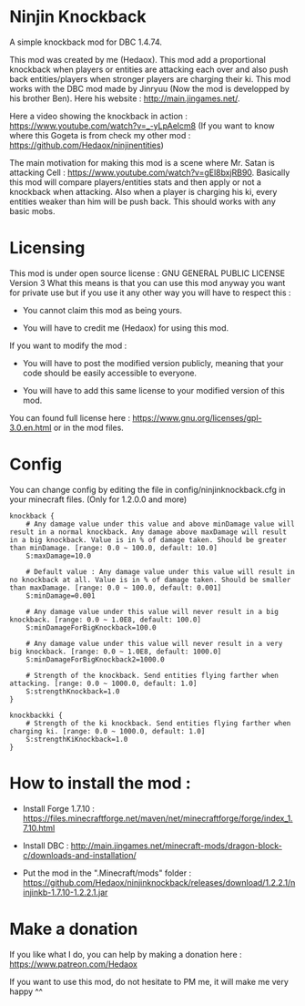 # Ninjin Knockback

A simple knockback mod for DBC 1.4.74.

This mod was created by me (Hedaox). This mod add a proportional knockback when players or entities are attacking each over and also push back entities/players when stronger players are charging their ki. This mod works with the DBC mod made by Jinryuu (Now the mod is developped by his brother Ben). Here his website : http://main.jingames.net/.

Here a video showing the knockback in action : https://www.youtube.com/watch?v=_-yLpAelcm8
(If you want to know where this Gogeta is from check my other mod : https://github.com/Hedaox/ninjinentities)

The main motivation for making this mod is a scene where Mr. Satan is attacking Cell : https://www.youtube.com/watch?v=gEl8bxjRB90. Basically this mod will compare players/entities stats and then apply or not a knockback when attacking. Also when a player is charging his ki, every entities weaker than him will be push back. This should works with any basic mobs.

# Licensing

This mod is under open source license : GNU GENERAL PUBLIC LICENSE Version 3 What this means is that you can use this mod anyway you want for private use but if you use it any other way you will have to respect this :

  - You cannot claim this mod as being yours.
  
  - You will have to credit me (Hedaox) for using this mod.

If you want to modify the mod :

  - You will have to post the modified version publicly, meaning that your code should be easily accessible to everyone.
  
  - You will have to add this same license to your modified version of this mod.

You can found full license here : https://www.gnu.org/licenses/gpl-3.0.en.html or in the mod files.

# Config

You can change config by editing the file in config/ninjinknockback.cfg in your minecraft files. (Only for 1.2.0.0 and more)

```
knockback {
    # Any damage value under this value and above minDamage value will result in a normal knockback. Any damage above maxDamage will result in a big knockback. Value is in % of damage taken. Should be greater than minDamage. [range: 0.0 ~ 100.0, default: 10.0]
    S:maxDamage=10.0

    # Default value : Any damage value under this value will result in no knockback at all. Value is in % of damage taken. Should be smaller than maxDamage. [range: 0.0 ~ 100.0, default: 0.001]
    S:minDamage=0.001

    # Any damage value under this value will never result in a big knockback. [range: 0.0 ~ 1.0E8, default: 100.0]
    S:minDamageForBigKnockback=100.0

    # Any damage value under this value will never result in a very big knockback. [range: 0.0 ~ 1.0E8, default: 1000.0]
    S:minDamageForBigKnockback2=1000.0

    # Strength of the knockback. Send entities flying farther when attacking. [range: 0.0 ~ 1000.0, default: 1.0]
    S:strengthKnockback=1.0
}

knockbackki {
    # Strength of the ki knockback. Send entities flying farther when charging ki. [range: 0.0 ~ 1000.0, default: 1.0]
    S:strengthKiKnockback=1.0
}
```

# How to install the mod :

  - Install Forge 1.7.10 : https://files.minecraftforge.net/maven/net/minecraftforge/forge/index_1.7.10.html
  
  - Install DBC : http://main.jingames.net/minecraft-mods/dragon-block-c/downloads-and-installation/ 
  
  - Put the mod in the ".Minecraft/mods" folder : https://github.com/Hedaox/ninjinknockback/releases/download/1.2.2.1/ninjinkb-1.7.10-1.2.2.1.jar

# Make a donation

If you like what I do, you can help by making a donation here : https://www.patreon.com/Hedaox

If you want to use this mod, do not hesitate to PM me, it will make me very happy ^^
